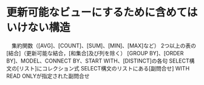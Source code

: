 # 更新可能なビューにするために含めてはいけない構造
　集約関数（[AVG]、[COUNT]、[SUM]、[MIN]、[MAX]など）
 2つ以上の表の[結合]（更新可能な結合，[和集合]及び列を除く）
 [GROUP BY]、[ORDER BY]、MODEL、CONNECT BY、START WITH、[DISTINCT]の各句
 SELECT構文の[リスト]にコレクション式
 SELECT構文のリストにある[副問合せ]
 WITH READ ONLYが指定された副問合せ
